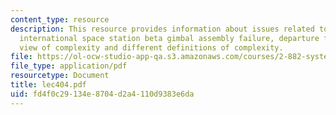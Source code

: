 ```yaml
---
content_type: resource
description: This resource provides information about issues related to complexity,
  international space station beta gimbal assembly failure, departure from conventional
  view of complexity and different definitions of complexity.
file: https://ol-ocw-studio-app-qa.s3.amazonaws.com/courses/2-882-system-design-and-analysis-based-on-ad-and-complexity-theories-spring-2005/fd4f0c29134e8704d2a4110d9383e6da_lec404.pdf
file_type: application/pdf
resourcetype: Document
title: lec404.pdf
uid: fd4f0c29-134e-8704-d2a4-110d9383e6da
---
```

